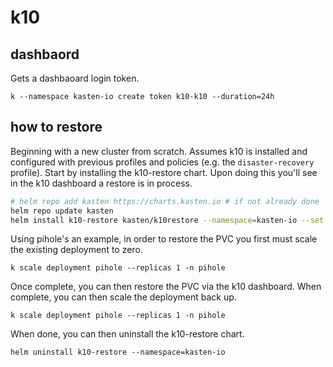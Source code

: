 # k10

## dashbaord

Gets a dashbaoard login token.

`k --namespace kasten-io create token k10-k10 --duration=24h`

## how to restore

Beginning with a new cluster from scratch. Assumes k10 is installed and configured with previous profiles and policies (e.g. the `disaster-recovery` profile). Start by installing the k10-restore chart. Upon doing this you'll see in the k10 dashboard a restore is in process.

```bash
# helm repo add kasten https://charts.kasten.io # if not already done
helm repo update kasten
helm install k10-restore kasten/k10restore --namespace=kasten-io --set sourceClusterID=<cluster-id> --set profile.name=disaster-recovery
```

Using pihole's an example, in order to restore the PVC you first must scale the existing deployment to zero.

`k scale deployment pihole --replicas 1 -n pihole`

Once complete, you can then restore the PVC via the k10 dashboard. When complete, you can then scale the deployment back up.

`k scale deployment pihole --replicas 1 -n pihole`

When done, you can then uninstall the k10-restore chart.

`helm uninstall k10-restore --namespace=kasten-io`
